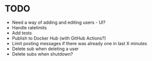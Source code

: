 # TODO

- Need a way of adding and editing users - UI?
- Handle ratelimits
- Add tests
- Publish to Docker Hub (with GitHub Actions?)
- Limit posting messages if there was already one in last X minutes
- Delete sub when deleting a user
- Delete subs when shutdown?
